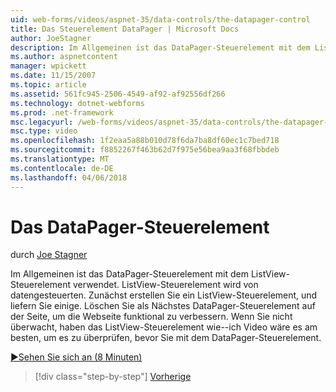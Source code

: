 ```yaml
---
uid: web-forms/videos/aspnet-35/data-controls/the-datapager-control
title: Das Steuerelement DataPager | Microsoft Docs
author: JoeStagner
description: Im Allgemeinen ist das DataPager-Steuerelement mit dem ListView-Steuerelement verwendet. ListView-Steuerelement wird von datengesteuerten. Zunächst erstellen Sie einem ListView-Steuerelement, und Bereitstellen Sie einige d...
ms.author: aspnetcontent
manager: wpickett
ms.date: 11/15/2007
ms.topic: article
ms.assetid: 561fc945-2506-4549-af92-af92556df266
ms.technology: dotnet-webforms
ms.prod: .net-framework
msc.legacyurl: /web-forms/videos/aspnet-35/data-controls/the-datapager-control
msc.type: video
ms.openlocfilehash: 1f2eaa5a88b010d78f6da7ba8df60ec1c7bed718
ms.sourcegitcommit: f8852267f463b62d7f975e56bea9aa3f68fbbdeb
ms.translationtype: MT
ms.contentlocale: de-DE
ms.lasthandoff: 04/06/2018
---
```

<a name="the-datapager-control"></a>Das DataPager-Steuerelement
====================
durch [Joe Stagner](https://github.com/JoeStagner)

Im Allgemeinen ist das DataPager-Steuerelement mit dem ListView-Steuerelement verwendet. ListView-Steuerelement wird von datengesteuerten. Zunächst erstellen Sie ein ListView-Steuerelement, und liefern Sie einige. Löschen Sie als Nächstes DataPager-Steuerelement auf der Seite, um die Webseite funktional zu verbessern. Wenn Sie nicht überwacht, haben das ListView-Steuerelement wie--ich Video wäre es am besten, um es zu überprüfen, bevor Sie mit dem DataPager-Steuerelement.

[&#9654;Sehen Sie sich an (8 Minuten)](https://channel9.msdn.com/Blogs/ASP-NET-Site-Videos/the-datapager-control)

> [!div class="step-by-step"]
> [Vorherige](the-listview-control.md)
